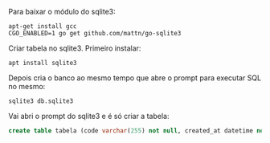 Para baixar o módulo do sqlite3:

```shell
apt-get install gcc
CGO_ENABLED=1 go get github.com/mattn/go-sqlite3
```

Criar tabela no sqlite3. Primeiro instalar:

```shell
apt install sqlite3
```

Depois cria o banco ao mesmo tempo que abre o prompt para executar SQL no mesmo:

```shell
sqlite3 db.sqlite3
```

Vai abri o prompt do sqlite3 e é só criar a tabela:

```sql
create table tabela (code varchar(255) not null, created_at datetime not null, updated_at datetime not null);
```